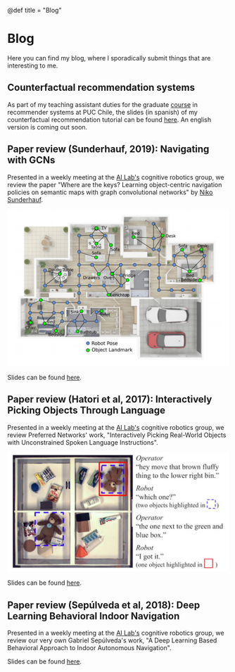 @def title = "Blog"

# Blog
Here you can find my blog, where I sporadically submit things that are interesting to me.

[//]: # "*PENDING* Link to entries, each post on its own!"

## Counterfactual recommendation systems
As part of my teaching assistant duties for the graduate [course](http://dparra.sitios.ing.uc.cl/classes/recsys-2019-2/) in recommender systems at PUC Chile, the slides (in spanish) of my counterfactual recommendation tutorial can be found [here](/assets/pdfs/RecoGym.pdf). An english version is coming out soon.

## Paper review (Sunderhauf, 2019): Navigating with GCNs

Presented in a weekly meeting at the [AI Lab's](http://ialab.ing.puc.cl) cognitive robotics group, we review the paper "Where are the keys? Learning object-centric navigation policies on semantic maps with graph convolutional networks" by [Niko Sunderhauf](https://nikosuenderhauf.github.io/).

![full_width](/assets/images/sunderhauf.png)

Slides can be found [here](/assets/pdfs/Sunderhauf2019.pdf).

## Paper review (Hatori et al, 2017): Interactively Picking Objects Through Language

Presented in a weekly meeting at the [AI Lab's](http://ialab.ing.puc.cl) cognitive robotics group, we review Preferred Networks' work, "Interactively Picking Real-World Objects with Unconstrained Spoken Language Instructions".

![full_width](/assets/images/hatori.png)


Slides can be found [here](/assets/pdfs/Hatori2017.pdf).

## Paper review (Sepúlveda et al, 2018): Deep Learning Behavioral Indoor Navigation

Presented in a weekly meeting at the [AI Lab's](http://ialab.ing.puc.cl) cognitive robotics group, we review our very own Gabriel Sepúlveda's work, "A Deep Learning Based Behavioral Approach to Indoor Autonomous Navigation".

Slides can be found [here](/assets/pdfs/Sepulveda2018.pdf).
